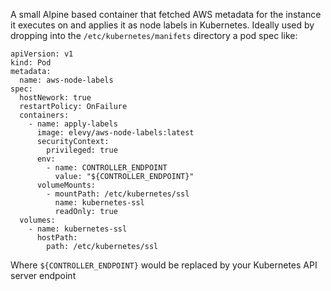 A small Alpine based container that fetched AWS metadata for the instance it executes on and applies it as node labels in Kubernetes.  Ideally used by dropping into the `/etc/kubernetes/manifets` directory a pod spec like:

```
apiVersion: v1
kind: Pod
metadata:
  name: aws-node-labels
spec:
  hostNework: true
  restartPolicy: OnFailure
  containers:
    - name: apply-labels
      image: elevy/aws-node-labels:latest
      securityContext:
        privileged: true
      env:
        - name: CONTROLLER_ENDPOINT
          value: "${CONTROLLER_ENDPOINT}"
      volumeMounts:
        - mountPath: /etc/kubernetes/ssl
          name: kubernetes-ssl
          readOnly: true
  volumes:
    - name: kubernetes-ssl
      hostPath:
        path: /etc/kubernetes/ssl
```

Where `${CONTROLLER_ENDPOINT}` would be replaced by your Kubernetes API server endpoint
